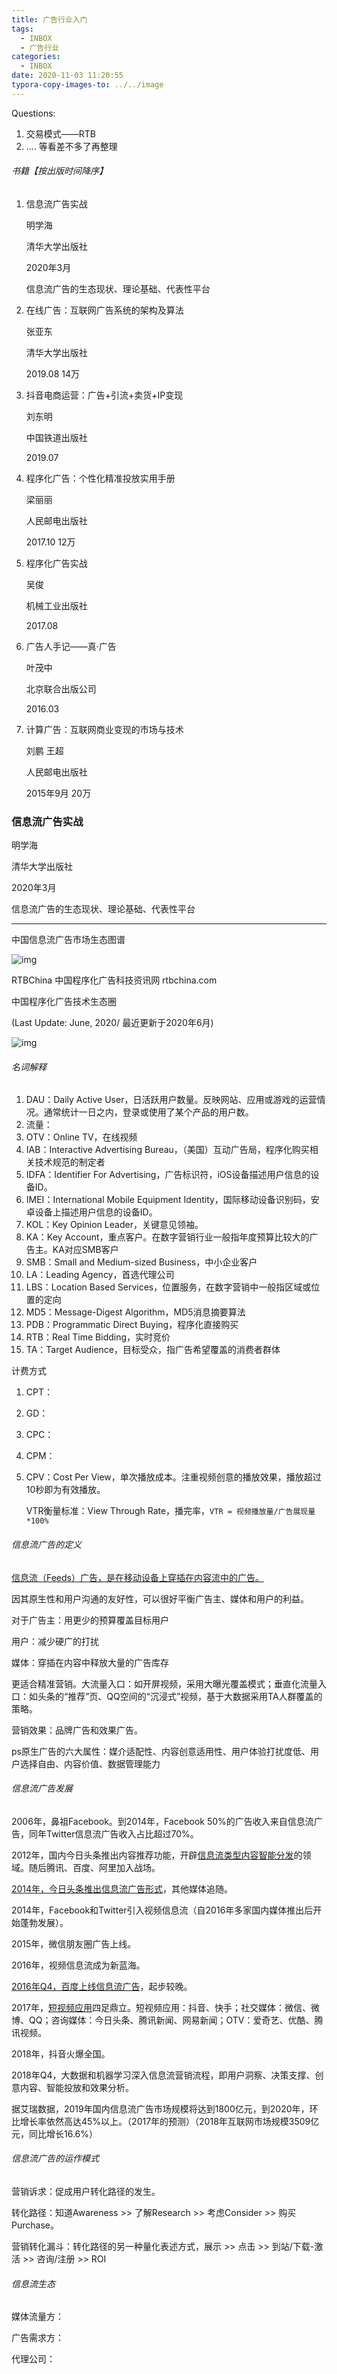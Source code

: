 ```yaml
---
title: 广告行业入门
tags:
  - INBOX
  - 广告行业
categories:
  - INBOX
date: 2020-11-03 11:20:55
typora-copy-images-to: ../../image
---
```


Questions: 

1. 交易模式——RTB
2. .... 等看差不多了再整理



###### 书籍【按出版时间降序】

1. 信息流广告实战

   明学海

   清华大学出版社

   2020年3月

   信息流广告的生态现状、理论基础、代表性平台

2. 在线广告：互联网广告系统的架构及算法

   张亚东

   清华大学出版社

   2019.08 14万

3. 抖音电商运营：广告+引流+卖货+IP变现

   刘东明

   中国铁道出版社

   2019.07

4. 程序化广告：个性化精准投放实用手册

   梁丽丽

   人民邮电出版社

   2017.10 12万

5. 程序化广告实战

   吴俊

   机械工业出版社

   2017.08 

6. 广告人手记——真·广告

   叶茂中

   北京联合出版公司

   2016.03

7. 计算广告：互联网商业变现的市场与技术

   刘鹏 王超

   人民邮电出版社

   2015年9月 20万

   



### 信息流广告实战

明学海

清华大学出版社

2020年3月

信息流广告的生态现状、理论基础、代表性平台

------



中国信息流广告市场生态图谱

![img](/github/northernw.github.io/image/2019中国信息流广告市场专题分析_000027.jpg)



RTBChina 中国程序化广告科技资讯网 rtbchina.com

中国程序化广告技术生态圈

(Last Update: June, 2020/ 最近更新于2020年6月)

![img](/github/northernw.github.io/image/China-Programmatic-Ad-Tech_2020_June_R2-1.jpg)



###### 名词解释

1. DAU：Daily Active User，日活跃用户数量。反映网站、应用或游戏的运营情况。通常统计一日之内，登录或使用了某个产品的用户数。
2. 流量：
3. OTV：Online TV，在线视频
4. IAB：Interactive Advertising Bureau，（美国）互动广告局，程序化购买相关技术规范的制定者
5. IDFA：Identifier For Advertising，广告标识符，iOS设备描述用户信息的设备ID。
6. IMEI：International Mobile Equipment Identity，国际移动设备识别码，安卓设备上描述用户信息的设备ID。
7. KOL：Key Opinion Leader，关键意见领袖。
8. KA：Key Account，重点客户。在数字营销行业一般指年度预算比较大的广告主。KA对应SMB客户
9. SMB：Small and Medium-sized Business，中小企业客户
10. LA：Leading Agency，首选代理公司
11. LBS：Location Based Services，位置服务，在数字营销中一般指区域或位置的定向
12. MD5：Message-Digest Algorithm，MD5消息摘要算法
13. PDB：Programmatic Direct Buying，程序化直接购买
14. RTB：Real Time Bidding，实时竞价
15. TA：Target Audience，目标受众，指广告希望覆盖的消费者群体



计费方式

1. CPT：

2. GD：

3. CPC：

4. CPM：

5. CPV：Cost Per View，单次播放成本。注重视频创意的播放效果，播放超过10秒即为有效播放。

   VTR衡量标准：View Through Rate，播完率，`VTR = 视频播放量/广告展现量*100%`



###### 信息流广告的定义

<u>信息流（Feeds）广告，是在移动设备上穿插在内容流中的广告。</u>

因其原生性和用户沟通的友好性，可以很好平衡广告主、媒体和用户的利益。

对于广告主：用更少的预算覆盖目标用户

用户：减少硬广的打扰

媒体：穿插在内容中释放大量的广告库存



更适合精准营销。大流量入口：如开屏视频，采用大曝光覆盖模式；垂直化流量入口：如头条的“推荐”页、QQ空间的“沉浸式”视频，基于大数据采用TA人群覆盖的策略。



营销效果：品牌广告和效果广告。



ps原生广告的六大属性：媒介适配性、内容创意适用性、用户体验打扰度低、用户选择自由、内容价值、数据管理能力



###### 信息流广告发展

2006年，鼻祖Facebook。到2014年，Facebook 50%的广告收入来自信息流广告，同年Twitter信息流广告收入占比超过70%。

2012年，国内今日头条推出内容推荐功能，开辟<u>信息流类型内容智能分发</u>的领域。随后腾讯、百度、阿里加入战场。

<u>2014年，今日头条推出信息流广告形式</u>，其他媒体追随。

2014年，Facebook和Twitter引入视频信息流（自2016年多家国内媒体推出后开始蓬勃发展）。

2015年，微信朋友圈广告上线。

2016年，视频信息流成为新蓝海。

<u>2016年Q4，百度上线信息流广告</u>，起步较晚。

2017年，<u>短视频应用</u>四足鼎立。短视频应用：抖音、快手；社交媒体：微信、微博、QQ；咨询媒体：今日头条、腾讯新闻、网易新闻；OTV：爱奇艺、优酷、腾讯视频。

2018年，抖音火爆全国。

2018年Q4，大数据和机器学习深入信息流营销流程，即用户洞察、决策支撑、创意内容、智能投放和效果分析。

据艾瑞数据，2019年国内信息流广告市场规模将达到1800亿元，到2020年，环比增长率依然高达45%以上。（2017年的预测）（2018年互联网市场规模3509亿元，同比增长16.6%）



###### 信息流广告的运作模式

营销诉求：促成用户转化路径的发生。

转化路径：知道Awareness >> 了解Research >> 考虑Consider >> 购买Purchase。

营销转化漏斗：转化路径的另一种量化表述方式，展示 >> 点击 >> 到站/下载-激活 >> 咨询/注册 >> ROI



###### 信息流生态

媒体流量方：

广告需求方：

代理公司：